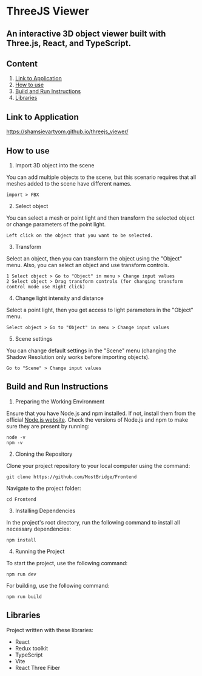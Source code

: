 # ThreeJS Viewer

## An interactive 3D object viewer built with Three.js, React, and TypeScript.

## Content

1. [Link to Application](#link-to-application)
2. [How to use](#how-to-use)
3. [Build and Run Instructions](#build-and-run-instructions)
4. [Libraries](#libraries)

## Link to Application

https://shamsievartyom.github.io/threejs_viewer/

## How to use

1. Import 3D object into the scene

You can add multiple objects to the scene, but this scenario requires that all meshes added to the scene have different names.

    import > FBX

2. Select object

You can select a mesh or point light and then transform the selected object or change parameters of the point light.

    Left click on the object that you want to be selected.

3. Transform

Select an object, then you can transform the object using the "Object" menu. Also, you can select an object and use transform controls.

    1 Select object > Go to "Object" in menu > Change input values
    2 Select object > Drag transform controls (for changing transform control mode use Right click)

4. Change light intensity and distance

Select a point light, then you get access to light parameters in the "Object" menu.

    Select object > Go to "Object" in menu > Change input values

5. Scene settings

You can change default settings in the "Scene" menu (changing the Shadow Resolution only works before importing objects).

    Go to "Scene" > Change input values

## Build and Run Instructions

1. Preparing the Working Environment

Ensure that you have Node.js and npm installed. If not, install them from the official [Node.js website](https://nodejs.org/).
Check the versions of Node.js and npm to make sure they are present by running:

    node -v
    npm -v

2. Cloning the Repository

Clone your project repository to your local computer using the command:

    git clone https://github.com/MostBridge/Frontend

Navigate to the project folder:

    cd Frontend

3. Installing Dependencies

In the project's root directory, run the following command to install all necessary dependencies:

    npm install

4. Running the Project

To start the project, use the following command:

    npm run dev

For building, use the following command:

    npm run build

## Libraries

Project written with these libraries:
- React
- Redux toolkit
- TypeScript
- Vite
- React Three Fiber
